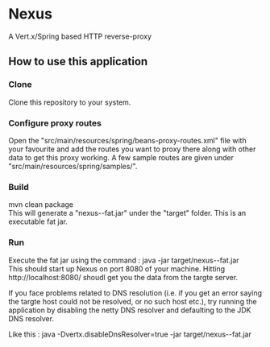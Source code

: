 # Nexus
A Vert.x/Spring based HTTP reverse-proxy

## How to use this application
### Clone
Clone this repository to your system.

### Configure proxy routes
Open the "src/main/resources/spring/beans-proxy-routes.xml" file with your favourite and add the routes you want to proxy there along with other data to get this proxy working. A few sample routes are given under "src/main/resources/spring/samples/".    

### Build
mvn clean package    
This will generate a "nexus-<version>-fat.jar" under the "target" folder. This is an executable fat jar.

### Run
Execute the fat jar using the command : java -jar target/nexus-<version>-fat.jar    
This should start up Nexus on port 8080 of your machine. Hitting http://localhost:8080/<your proxied routes> shoudl get you the data from the targte server.

If you face problems related to DNS resolution (i.e. if you get an error saying the targte host could not be resolved, or no such host etc.), try running the application by disabling the netty DNS resolver and defaulting to the JDK DNS resolver.

Like this : java -Dvertx.disableDnsResolver=true -jar target/nexus-<version>-fat.jar    
